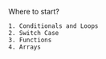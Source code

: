 Where to start?
    
    1. Conditionals and Loops
    2. Switch Case
    3. Functions
    4. Arrays
